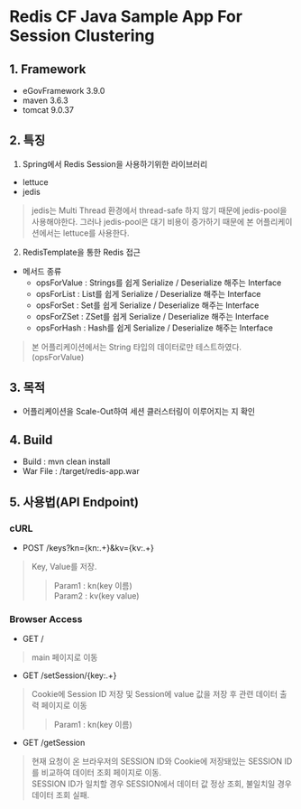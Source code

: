 # Redis CF Java Sample App For Session Clustering

## 1. Framework
- eGovFramework 3.9.0
- maven 3.6.3
- tomcat 9.0.37


## 2. 특징
1) Spring에서 Redis Session을 사용하기위한 라이브러리
- lettuce
- jedis

>  jedis는 Multi Thread 환경에서 thread-safe 하지 않기 때문에 jedis-pool을 사용해야한다. 그러나 jedis-pool은 대기 비용이 증가하기 때문에 본 어플리케이션에서는 lettuce를 사용한다.

2) RedisTemplate을 통한 Redis 접근

- 메서드 종류
  - opsForValue	: Strings를 쉽게 Serialize / Deserialize 해주는 Interface
  - opsForList  : List를 쉽게 Serialize / Deserialize 해주는 Interface
  - opsForSet	: Set를 쉽게 Serialize / Deserialize 해주는 Interface
  - opsForZSet	: ZSet를 쉽게 Serialize / Deserialize 해주는 Interface
  - opsForHash	: Hash를 쉽게 Serialize / Deserialize 해주는 Interface

> 본 어플리케이션에서는 String 타입의 데이터로만 테스트하였다.(opsForValue)


## 3. 목적
- 어플리케이션을 Scale-Out하여 세션 클러스터링이 이루어지는 지 확인


## 4. Build
- Build : mvn clean install
- War File :  /target/redis-app.war


## 5. 사용법(API Endpoint)

### cURL

- POST /keys?kn={kn:.+}&kv={kv:.+}
> Key, Value를 저장.
 >> Param1 : kn(key 이름)  
 >> Param2 : kv(key value)


### Browser Access
- GET /
> main 페이지로 이동

- GET /setSession/{key:.+}
> Cookie에 Session ID 저장 및 Session에 value 값을 저장 후 관련 데이터 출력 페이지로 이동
 >> Param1 : kn(key 이름)

- GET /getSession
> 현재 요청이 온 브라우저의 SESSION ID와 Cookie에 저장돼있는 SESSION ID를 비교하여 데이터 조회 페이지로 이동.<br>
> SESSION ID가 일치할 경우 SESSION에서 데이터 값 정상 조회, 불일치일 경우 데이터 조회 실패.
